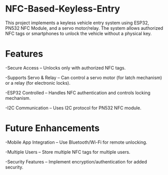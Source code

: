# NFC-Based-Keyless-Entry
This project implements a keyless vehicle entry system using ESP32, PN532 NFC Module, and a servo motor/relay. The system allows authorized NFC tags or smartphones to unlock the vehicle without a physical key.

# Features
-Secure Access – Unlocks only with authorized NFC tags.

-Supports Servo & Relay – Can control a servo motor (for latch mechanism) or a relay (for electronic locks).

-ESP32 Controlled – Handles NFC authentication and controls locking mechanism.

-I2C Communication – Uses I2C protocol for PN532 NFC module.

# Future Enhancements

-Mobile App Integration – Use Bluetooth/Wi-Fi for remote unlocking.

-Multiple Users – Store multiple NFC tags for multiple users.

-Security Features – Implement encryption/authentication for added security.
